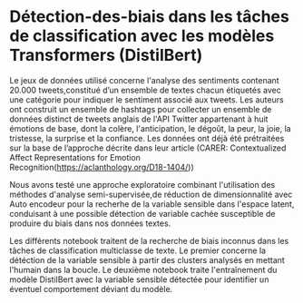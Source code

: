 # Détection-des-biais dans les tâches de classification avec les modèles Transformers (DistilBert)

Le jeux de données utilisé concerne l'analyse des sentiments contenant 20.000 tweets,constitué d’un ensemble de textes chacun étiquetés avec une catégorie pour indiquer le sentiment associé aux tweets. 
Les auteurs ont construit un ensemble de hashtags pour collecter un ensemble de données distinct de tweets anglais de l'API Twitter appartenant à huit émotions de base, dont la colère, l'anticipation, le dégoût, la peur, la joie, la tristesse, la surprise et la confiance. Les données ont déjà été prétraitées sur la base de l’approche décrite dans leur article (CARER: Contextualized Affect Representations for Emotion Recognition(https://aclanthology.org/D18-1404/))

Nous avons testé une approche exploratoire combinant l'utilisation des méthodes d'analyse semi-supervisée,de réduction de dimensionnalité avec Auto encodeur pour la recherhe de la variable sensible dans l'espace latent, conduisant à une possible détection de variable cachée susceptible de produire du biais dans nos données textes.


Les différents notebook traitent de la recherche de biais inconnus dans les tâches de classification multiclasse de texte.
Le premier concerne la détéction de la variable sensible à partir des clusters analysés en mettant l'humain dans la boucle.
Le deuxième notebook traite l'entraînement du modèle DistilBert avec la variable sensible détectée pour identifier un éventuel comportement déviant du modèle.
